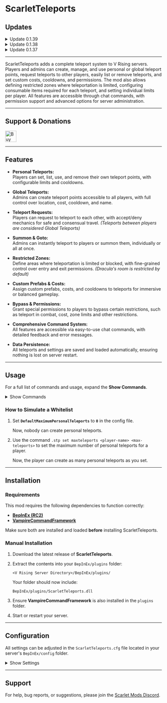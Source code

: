 # ScarletTeleports

## Updates

<details>
<summary>Update 0.1.39</summary>
  
- Improved performance and stability.
</details>

<details>
<summary>Update 0.1.38</summary>
  
- Fixed an issue where settings were not displaying correctly in the config file.
</details>

<details>
<summary>Update 0.1.37</summary>
- Fixed a compatibility issue with **KindredCommands** due to a command prefix conflict (`.st`). Scarlet Teleports now uses **`.stp`** as its new prefix.
- Added the **restricted** option to the command bypass, allowing teleportation in restricted zones.
</details>

---

ScarletTeleports adds a complete teleport system to V Rising servers. Players and admins can create, manage, and use personal or global teleport points, request teleports to other players, easily list or remove teleports, and set custom costs, cooldowns, and permissions. The mod also allows defining restricted zones where teleportation is limited, configuring consumable items required for each teleport, and setting individual limits per player. All features are accessible through chat commands, with permission support and advanced options for server administration.

---

## Support & Donations

<a href='https://ko-fi.com/F2F21EWEM7' target='_blank'><img height='36' style='border:0px;height:36px;' src='https://storage.ko-fi.com/cdn/kofi6.png?v=6' alt='Buy Me a Coffee at ko-fi.com' /></a>

---

## Features

- **Personal Teleports:**  
  Players can set, list, use, and remove their own teleport points, with configurable limits and cooldowns.

- **Global Teleports:**  
  Admins can create teleport points accessible to all players, with full control over location, cost, cooldown, and name.

- **Teleport Requests:**  
  Players can request to teleport to each other, with accept/deny mechanics for safe and consensual travel. *(Teleports between players are considered Global Teleports)*

- **Summon & Goto:**  
  Admins can instantly teleport to players or summon them, individually or all at once.

- **Restricted Zones:**  
  Define areas where teleportation is limited or blocked, with fine-grained control over entry and exit permissions. *(Dracula's room is restricted by default)*

- **Custom Prefabs & Costs:**  
  Assign custom prefabs, costs, and cooldowns to teleports for immersive or balanced gameplay.

- **Bypass & Permissions:**  
  Grant special permissions to players to bypass certain restrictions, such as teleport in combat, cost, zone limits and other restrictions.

- **Comprehensive Command System:**  
  All features are accessible via easy-to-use chat commands, with detailed feedback and error messages.

- **Data Persistence:**  
  All teleports and settings are saved and loaded automatically, ensuring nothing is lost on server restart.

---

## Usage

For a full list of commands and usage, expand the **Show Commands**.

<details>
<summary>Show Commands</summary>

## Admin Commands

### Teleportation

- `.stp goto`
  - **Usage:** `.stp goto <x> <y> <z>` or `.stp goto <player-name>`
  - **Description:** Teleport to the specified coordinates or to the specified player.

- `.stp summon`
  - **Usage:** `.stp summon all` or `.stp summon <player-name>`
  - **Description:** Teleport all players to you or teleport a specific player to you.

### Global Teleports

- `.stp add global`
  - **Usage:** `.stp add global <teleport-name> <x> <y> <z>` or `.stp add global <teleport-name>`
  - **Description:** Add a global teleport at the specified coordinates or at your current position.

- `.stp make global`
  - **Usage:**  
    - `.stp make global <teleport-name> <prefab-name> <prefab-guid> <cost> <cooldown> <x> <y> <z>`  
    - `.stp make global <teleport-name> <prefab-name> <prefab-guid> <cost> <cooldown>`
  - **Description:** Create a custom global teleport at the specified coordinates or at your current position.

- `.stp remove global`
  - **Usage:** `.stp remove global <teleport-name>`
  - **Description:** Remove a global teleport.

### Personal Teleports

- `.stp add personal`
  - **Usage:** `.stp add personal <player-name> <teleport-name> <x> <y> <z>` or `.stp add personal <player-name> <teleport-name>`
  - **Description:** Add a personal teleport for a player at the specified coordinates or at your current position.

- `.stp make personal`
  - **Usage:**  
    - `.stp make personal <player-name> <teleport-name> <prefab-name> <prefab-guid> <cost> <cooldown> <x> <y> <z>`  
    - `.stp make personal <player-name> <teleport-name> <prefab-name> <prefab-guid> <cost> <cooldown>`
  - **Description:** Create a custom personal teleport for a player at the specified coordinates or at your current position.

- `.stp remove personal`
  - **Usage:** `.stp remove personal <player-name> <teleport-name>`
  - **Description:** Remove a player's personal teleport.

### Restricted Zones

- `.stp add restricted`
  - **Usage:** `.stp add restricted <name> <radius> <x> <y> <z>` or `.stp add restricted <name> <radius>`
  - **Description:** Add a restricted zone at the specified coordinates or at your current position.

- `.stp make restricted`
  - **Usage:**  
    - `.stp make restricted <name> <radius> <can-teleport-to> <can-teleport-from> <x> <y> <z>`  
    - `.stp make restricted <name> <radius> <can-teleport-to> <can-teleport-from>`
  - **Description:** Create a custom restricted zone at the specified coordinates or at your current position.

- `.stp remove restricted`
  - **Usage:** `.stp remove restricted <name>`
  - **Description:** Remove a restricted zone.

### Listing

- `.stp list`
  - **Usage:**  
    - `.stp list all`  
    - `.stp list restricted`  
    - `.stp list global`  
    - `.stp list <player>`
  - **Description:** List all teleports, restricted zones, global teleports, or a specific player's teleports.

### Settings & Management

- `.stp bypass`
  - **Usage:** `.stp bypass <player-name> <cost|cooldown|dracularoom|combat|restricted> <true|false>`
  - **Description:** Set bypass options for a player.

- `.stp set default`
  - **Usage:** `.stp set default <global|personal> <prefabname|prefabguid|cost|cooldown> <value>`
  - **Description:** Set default values for teleports.

- `.stp set maxteleports`
  - **Usage:** `.stp set maxteleports <player-name> <max-teleports>`
  - **Description:** Set the maximum number of personal teleports for a player.

- `.stp set cost`
  - **Usage:**  
    - `.stp set cost <player-name> <teleport-name> <cost>`  
    - `.stp set cost <global-teleport-name> <cost>`
  - **Description:** Set the cost for a personal or global teleport.

- `.stp set cooldown`
  - **Usage:**  
    - `.stp set cooldown <player-name> <teleport-name> <cooldown>`  
    - `.stp set cooldown <teleport-name> <cooldown>`
  - **Description:** Set the cooldown for a personal or global teleport.

- `.stp set prefab`
  - **Usage:**  
    - `.stp set prefab <player-name> <teleport-name> <prefab-name> <prefab-guid>`  
    - `.stp set prefab <teleport-name> <prefab-name> <prefab-guid>`
  - **Description:** Set the prefab for a personal or global teleport.

- `.stp get info`
  - **Usage:**  
    - `.stp get info <player-name> <teleport-name>`  
    - `.stp get info <teleport-name>`
  - **Description:** Show detailed info for a personal or global teleport.

### Utilities

- `.stp whereami`
  - **Usage:** `.stp whereami` (`wai`)
  - **Description:** Show your current position.

- `.stp iwanttoclearallglobalteleports`
  - **Usage:** `.stp iwanttoclearallglobalteleports`
  - **Description:** Remove all global teleports.

- `.stp iwanttoclearallplayerteleports`
  - **Usage:** `.stp iwanttoclearallplayerteleports`
  - **Description:** Remove all personal teleports.


---

## User Commands

### Personal Teleports

- `.stp setteleport` | `.stp stp`
  - **Usage:** `.stp setteleport <name>`
  - **Description:** Create a personal teleport at your current position. You cannot create teleports in restricted zones (unless you are admin or have permission), nor exceed your personal teleport limit.

- `.stp removeteleport` | `.stp rtp`
  - **Usage:** `.stp removeteleport <name>`
  - **Description:** Remove a personal teleport by name.

### Teleportation

- `.stp teleport` | `.stp tp`
  - **Usage:** `.stp teleport <name>`
  - **Description:** Teleport to a personal or global teleport by name. Respects combat, Dracula's room, and restricted zone limitations, except for admins or players with bypass permissions.

### Listing

- `.stp listteleport` | `.stp ltp`
  - **Usage:** `.stp listteleport`
  - **Description:** List all available personal and global teleports.

### Teleport Requests

- `.stp teleportrequest` | `.stp tpr`
  - **Usage:** `.stp teleportrequest <player>`
  - **Description:** Request to teleport to another player. Only one pending request at a time is allowed. Consumes the configured item, except for admins.

- `.stp teleportaccept` | `.stp tpa`
  - **Usage:** `.stp teleportaccept <player>`
  - **Description:** Accept a teleport request from another player. The requester will be teleported to you, as long as both are not in combat, restricted zones, or Dracula's room (except admins or players with bypass).

- `.stp teleportdeny` | `.stp tpd`
  - **Usage:** `.stp teleportdeny <player>`
  - **Description:** Deny a teleport request from another player.

</details>

### How to Simulate a Whitelist

1. Set **`DefaultMaximumPersonalTeleports`** to **`0`** in the config file.

   Now, nobody can create personal teleports.

2. Use the command `.stp set maxteleports <player-name> <max-teleports>` to set the maximum number of personal teleports for a player.

   Now, the player can create as many personal teleports as you set.

---

## Installation

### Requirements

This mod requires the following dependencies to function correctly:

* **[BepInEx (RC2)](https://wiki.vrisingmods.com/user/bepinex_install.html)**
* **[VampireCommandFramework](https://github.com/decaprime/VampireCommandFramework/releases/tag/v0.10.0)**

Make sure both are installed and loaded **before** installing ScarletTeleports.

### Manual Installation

1. Download the latest release of **ScarletTeleports**.

2. Extract the contents into your `BepInEx/plugins` folder:

   ```
   <V Rising Server Directory>/BepInEx/plugins/
   ```

   Your folder should now include:

   ```
   BepInEx/plugins/ScarletTeleports.dll
   ```

3. Ensure **VampireCommandFramework** is also installed in the `plugins` folder.

4. Start or restart your server.

---

## Configuration

All settings can be adjusted in the `ScarletTeleports.cfg` file located in your server's `BepInEx/config` folder.

<details>
<summary>Show Settings</summary>

### General

- **EnablePersonalTeleports**: If enabled, allows players to create personal teleports.  
  *Default: true*

- **EnablePersonalCooldown**: Enables cooldown for personal teleports.  
  *Default: true*

- **EnableGlobalCooldown**: Enables cooldown for global teleports.  
  *Default: true*

- **EnableDraculaRoom**: Enables teleporting from and to the Dracula's room.  
  *Default: false*

- **EnableTeleportInCombat**: Enables teleporting while in combat globally.  
  *Default: false*

- **EnableTeleportBetweenPlayers**: Enables teleporting between players.  
  *Default: true*

- **DefaulMaximumPersonalTeleports**: The maximum number of personal teleports a player can have.  
  *Default: 3*

### Timers

- **TeleportRequestExpiration**: The expiration time in seconds of a teleport request.  
  *Default: 30*

- **DefaultPersonalCooldown**: The cooldown in seconds for personal teleports.  
  *Default: 30*

- **DefaultGlobalCooldown**: The cooldown in seconds for global teleports.  
  *Default: 30*

### Prefabs

- **DefaultPersonalPrefabName**: The name of the prefab that will be consumed when teleporting to a personal teleport.  
  *Default: Blood Essence*

- **DefaultPersonalPrefabGUID**: The GUID of the prefab that will be consumed when teleporting to a personal teleport.  
  *Default: 862477668*

- **DefaultGlobalPrefabName**: The name of the prefab that will be consumed when teleporting to a global teleport.  
  *Default: Blood Essence*

- **DefaultGlobalPrefabGUID**: The GUID of the prefab that will be consumed when teleporting to a global teleport.  
  *Default: 862477668*

### Costs

- **DefaultPersonalCost**: The amount of the prefab that will be consumed when teleporting to a personal teleport.  
  *Default: 100*

- **DefaultGlobalCost**: The amount of the prefab that will be consumed when teleporting to a global teleport.  
  *Default: 50*

</details>

---

## Support

For help, bug reports, or suggestions, please join the [Scarlet Mods Discord](https://discord.gg/xZfVnstcY2).